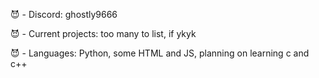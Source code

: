 😈 - Discord: ghostly9666

😈 - Current projects: too many to list, if ykyk

😈 - Languages: Python, some HTML and JS, planning on learning c and c++
